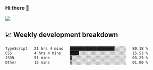 ### Hi there 👋
<img align="center" src="https://github-readme-stats.vercel.app/api?username=Tumao727&show_icons=true&hide_title=true&theme=dracula" />


## 📈 Weekly development breakdown
<!--START_SECTION:waka-->

```txt
TypeScript   21 hrs 4 mins   ████████████████████░░░░░   80.18 %
CSS          4 hrs 4 mins    ████░░░░░░░░░░░░░░░░░░░░░   15.53 %
JSON         51 mins         ▓░░░░░░░░░░░░░░░░░░░░░░░░   03.29 %
Other        15 mins         ▒░░░░░░░░░░░░░░░░░░░░░░░░   01.00 %
```

<!--END_SECTION:waka-->